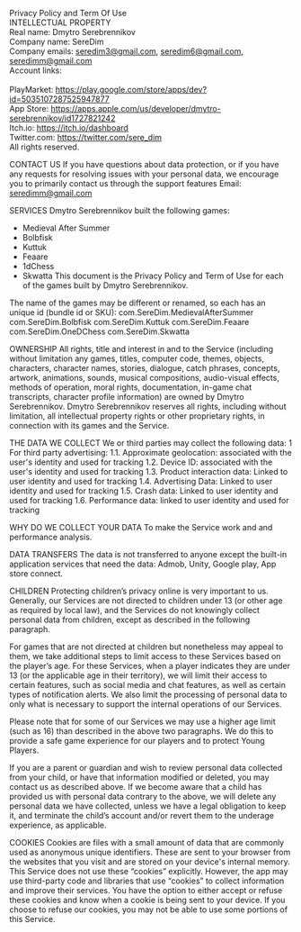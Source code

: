 Privacy Policy and Term Of Use<br>
INTELLECTUAL PROPERTY<br>
Real name: Dmytro Serebrennikov<br>
Company name: SereDim<br>
Company emails: seredim3@gmail.com, seredim6@gmail.com, seredimm@gmail.com<br>
Account links:<br><br>
PlayMarket: https://play.google.com/store/apps/dev?id=5035107287525947877<br>
App Store: https://apps.apple.com/us/developer/dmytro-serebrennikov/id1727821242<br>
Itch.io: https://itch.io/dashboard<br>
Twitter.com: https://twitter.com/sere_dim<br>
All rights reserved.<br>

CONTACT US
If you have questions about data protection, or if you have any requests for resolving issues with your personal data, we encourage you to primarily contact us through the support features
Email: seredimm@gmail.com

SERVICES
Dmytro Serebrennikov built the following games:
- Medieval After Summer
- Bolbfisk
- Kuttuk
- Feaare
- 1dChess
- Skwatta
This document is the Privacy Policy and Term of Use for each of the games built by Dmytro Serebrennikov.

The name of the games may be different or renamed, so each has an unique id (bundle id or SKU):
com.SereDim.MedievalAfterSummer
com.SereDim.Bolbfisk
com.SereDim.Kuttuk
com.SereDim.Feaare
com.SereDim.OneDChess
com.SereDim.Skwatta

OWNERSHIP
All rights, title and interest in and to the Service (including without limitation any games, titles, computer code, themes, objects, characters, character names, stories, dialogue, catch phrases, concepts, artwork, animations, sounds, musical compositions, audio-visual effects, methods of operation, moral rights, documentation, in-game chat transcripts, character profile information) are owned by Dmytro Serebrennikov. Dmytro Serebrennikov reserves all rights, including without limitation, all intellectual property rights or other proprietary rights, in connection with its games and the Service.

THE DATA WE COLLECT
We or third parties may collect the following data:
1 For third party advertising:
1.1. Approximate geolocation: associated with the user's identity and used for tracking
1.2. Device ID: associated with the user's identity and used for tracking
1.3. Product interaction data: Linked to user identity and used for tracking
1.4. Advertising Data: Linked to user identity and used for tracking
1.5. Crash data: Linked to user identity and used for tracking
1.6. Performance data: linked to user identity and used for tracking

WHY DO WE COLLECT YOUR DATA
To make the Service work and and performance analysis.

DATA TRANSFERS
The data is not transferred to anyone except the built-in application services that need the data: Admob, Unity, Google play, App store connect.

CHILDREN
Protecting children’s privacy online is very important to us. Generally, our Services are not directed to children under 13 (or other age as required by local law), and the Services do not knowingly collect personal data from children, except as described in the following paragraph.

For games that are not directed at children but nonetheless may appeal to them, we take additional steps to limit access to these Services based on the player’s age. For these Services, when a player indicates they are under 13 (or the applicable age in their territory), we will limit their access to certain features, such as social media and chat features, as well as certain types of notification alerts. We also limit the processing of personal data to only what is necessary to support the internal operations of our Services.

Please note that for some of our Services we may use a higher age limit (such as 16) than described in the above two paragraphs. We do this to provide a safe game experience for our players and to protect Young Players.

If you are a parent or guardian and wish to review personal data collected from your child, or have that information modified or deleted, you may contact us as described above. If we become aware that a child has provided us with personal data contrary to the above, we will delete any personal data we have collected, unless we have a legal obligation to keep it, and terminate the child’s account and/or revert them to the underage experience, as applicable.

COOKIES 
Cookies are files with a small amount of data that are commonly used as anonymous unique identifiers. These are sent to your browser from the websites that you visit and are stored on your device's internal memory.
This Service does not use these “cookies” explicitly. However, the app may use third-party code and libraries that use “cookies” to collect information and improve their services. You have the option to either accept or refuse these cookies and know when a cookie is being sent to your device. If you choose to refuse our cookies, you may not be able to use some portions of this Service.
